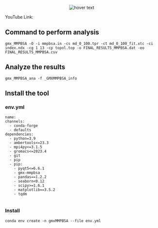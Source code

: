 
<p align="center">
  <img src="/MMPBSA.png" title="hover text">
</p>

YouTube Link: <br>

## Command to perform analysis
```
gmx_MMPBSA -O -i mmpbsa.in -cs md_0_100.tpr -ct md_0_100_fit.xtc -ci index.ndx -cg 1 13 -cp topol.top -o FINAL_RESULTS_MMPBSA.dat -eo FINAL_RESULTS_MMPBSA.csv
```
## Analyze the results
```
gmx_MMPBSA_ana -f _GMXMMPBSA_info
```

## Install the tool
### env.yml
```
name:
channels:
  - conda-forge
  - defaults
dependencies:
  - python=3.9
  - ambertools<=23.3
  - mpi4py<=3.1.5
  - gromacs<=2023.4
  - git
  - pip
  - pip: 
    - pyqt5<=6.6.1
    - gmx-mmpbsa
    - pandas==1.2.2
    - seaborn<0.12
    - scipy>=1.6.1
    - matplotlib==3.5.2
    - tqdm
    
```

### Install

```
conda env create -n gmxMMPBSA --file env.yml
```



